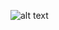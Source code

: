 

![alt text](https://github.com/ducan3007/temp/blob/master/DIctionary1/src/Demo-Dictionary-19020202.png)

